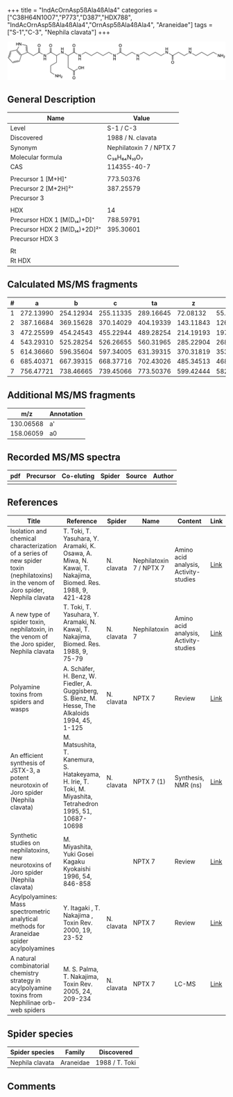 +++
title = "IndAcOrnAsp5ßAla4ßAla4"
categories = ["C38H64N10O7","P773","D387","HDX788",
"IndAcOrnAsp5ßAla4ßAla4","OrnAsp5ßAla4ßAla4",
"Araneidae"]
tags = ["S-1","C-3",
"Nephila clavata"]
+++

![](/img/IndAcOrnAsp5bAla4bAla4.png)

## General Description

| Name                         | Value                   |
|------------------------------|-------------------------|
| Level                        | S-1 / C-3                     |
| Discovered                   | 1988 / N. clavata       |
| Synonym                      | Nephilatoxin 7 / NPTX 7 |
| Molecular formula            | C₃₈H₆₄N₁₀O₇             |
| CAS                          | 114355-40-7             |
|                              |                         |
| Precursor 1 [M+H]⁺           | 773.50376               |
| Precursor 2 [M+2H]²⁺         | 387.25579               |
| Precursor 3                  |                         |
|                              |                         |
| HDX                          | 14                      |
| Precursor HDX 1 [M(D₁₄)+D]⁺   | 788.59791               |
| Precursor HDX 2 [M(D₁₄)+2D]²⁺ | 395.30601               |
| Precursor HDX 3              |                         |
|                              |                         |
| Rt                           |                         |
| Rt HDX                       |                         |

## Calculated MS/MS fragments

| # | a         | b         | c         | ta        | z         | y         | tz        |
|---|-----------|-----------|-----------|-----------|-----------|-----------|-----------|
| 1 | 272.13990 | 254.12934 | 255.11335 | 289.16645 | 72.08132  | 55.05477  | 89.10787  |
| 2 | 387.16684 | 369.15628 | 370.14029 | 404.19339 | 143.11843 | 126.09188 | 160.14498 |
| 3 | 472.25599 | 454.24543 | 455.22944 | 489.28254 | 214.19193 | 197.16538 | 231.21848 |
| 4 | 543.29310 | 525.28254 | 526.26655 | 560.31965 | 285.22904 | 268.20249 | 302.25559 |
| 5 | 614.36660 | 596.35604 | 597.34005 | 631.39315 | 370.31819 | 353.29164 | 387.34474 |
| 6 | 685.40371 | 667.39315 | 668.37716 | 702.43026 | 485.34513 | 468.31858 | 502.37168 |
| 7 | 756.47721 | 738.46665 | 739.45066 | 773.50376 | 599.42444 | 582.39789 | 616.45099 |

## Additional MS/MS fragments

| m/z       | Annotation |
|-----------|------------|
| 130.06568 | a'         |
| 158.06059 | a0         |

## Recorded MS/MS spectra

| pdf | Precursor | Co-eluting | Spider | Source | Author |
|-----|-----------|------------|--------|--------|--------|
|     |           |            |        |        |        |

## References

| Title                                                                                                                                | Reference                                                                                                    | Spider     | Name                    | Content                               | Link                                                                                                   |
|--------------------------------------------------------------------------------------------------------------------------------------|--------------------------------------------------------------------------------------------------------------|------------|-------------------------|---------------------------------------|--------------------------------------------------------------------------------------------------------|
| Isolation and chemical characterization of a series of new spider toxin (nephilatoxins) in the venom of Joro spider, Nephila clavata | T. Toki, T. Yasuhara, Y. Aramaki, K. Osawa, A. Miwa, N. Kawai, T. Nakajima, Biomed. Res. 1988, 9, 421-428    | N. clavata | Nephilatoxin 7 / NPTX 7 | Amino acid analysis, Activity-studies | [Link](https://www.jstage.jst.go.jp/article/biomedres/9/6/9_421/_article)                              |
| A new type of spider toxin, nephilatoxin, in the venom of the Joro spider, Nephila clavata                                           | T. Toki, T. Yasuhara, Y. Aramaki, N. Kawai, T. Nakajima, Biomed. Res. 1988, 9, 75-79                         | N. clavata | Nephilatoxin 7          | Amino acid analysis, Activity-studies | [Link](https://www.jstage.jst.go.jp/article/biomedres/9/1/9_75/_article)                               |
| Polyamine toxins from spiders and wasps                                                                                              | A. Schäfer, H. Benz, W. Fiedler, A. Guggisberg, S. Bienz, M. Hesse, The Alkaloids 1994, 45, 1-125            | N. clavata | NPTX 7                  | Review                                | [Link](https://www.sciencedirect.com/science/article/pii/S009995980860276X)                            |
| An efficient synthesis of JSTX-3, a potent neurotoxin of Joro spider (Nephila clavata)                                               | M. Matsushita, T. Kanemura, S. Hatakeyama, H. Irie, T. Toki, M. Miyashita, Tetrahedron 1995, 51, 10687-10698 | N. clavata | NPTX 7 (1)              | Synthesis, NMR (ns)                   | [Link](https://www.sciencedirect.com/science/article/pii/004040209500660Z)                             |
| Synthetic studies on nephilatoxins, new neurotoxins of Joro spider (Nephila clavata)                                                 | M. Miyashita, Yuki Gosei Kagaku Kyokaishi 1996, 54, 846-858                                                  |            | NPTX 7                  | Review                                | [Link](https://www.jstage.jst.go.jp/article/yukigoseikyokaishi1943/54/10/54_10_846/_article/-char/ja/) |
| Acylpolyamines: Mass spectrometric analytical methods for Araneidae spider acylpolyamines                                            | Y. Itagaki , T. Nakajima , Toxin Rev. 2000, 19, 23-52                                                        | N. clavata | NPTX 7                  | Review                                | [Link](https://www.tandfonline.com/doi/abs/10.1081/TXR-100100314)                                      |
| A natural combinatorial chemistry strategy in acylpolyamine toxins from Nephilinae orb-web spiders                                   | M. S. Palma, T. Nakajima, Toxin Rev. 2005, 24, 209-234                                                       | N. clavata | NPTX 7                  | LC-MS                                 | [Link](https://www.tandfonline.com/doi/abs/10.1081/TXR-200057857)                                      |

## Spider species

| Spider species  | Family    | Discovered     |
|-----------------|-----------|----------------|
| Nephila clavata | Araneidae | 1988 / T. Toki |

## Comments